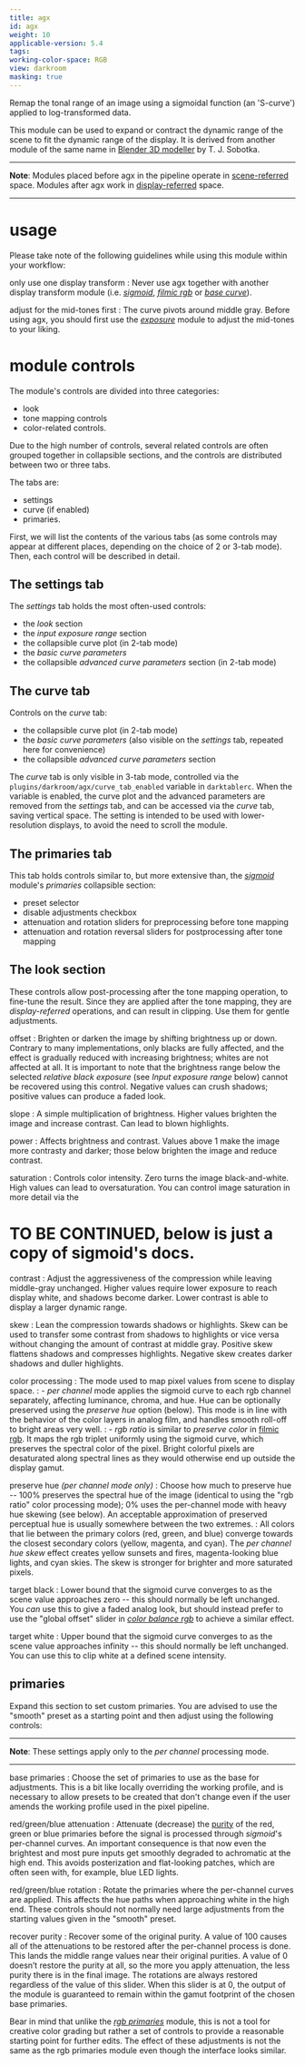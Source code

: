 ```yaml
---
title: agx
id: agx
weight: 10
applicable-version: 5.4
tags: 
working-color-space: RGB 
view: darkroom
masking: true
---
```


Remap the tonal range of an image using a sigmoidal function (an 'S-curve') applied to log-transformed data.

This module can be used to expand or contract the dynamic range of the scene to fit the dynamic range of the display. It is derived from another module of the same name in [Blender 3D modeller](https://www.blender.org/) by T. J. Sobotka.

---

**Note**: Modules placed before agx in the pipeline operate in [scene-referred](../../../darkroom/pixelpipe/the-pixelpipe-and-module-order.md/#scene-referred-workflow) space. Modules after agx work in [display-referred](../../../darkroom/pixelpipe/the-pixelpipe-and-module-order.md/#display-referred-workflow) space.

---

# usage

Please take note of the following guidelines while using this module within your workflow:

only use one display transform
: Never use agx together with another display transform module (i.e. [_sigmoid_](./sigmoid.md), [_filmic rgb_](./filmic-rgb.md) or [_base curve_](./base-curve.md)).

adjust for the mid-tones first
: The curve pivots around middle gray. Before using agx, you should first use the [_exposure_](./exposure.md) module to adjust the mid-tones to your liking.

# module controls

The module's controls are divided into three categories:
- look
- tone mapping controls
- color-related controls.

Due to the high number of controls, several related controls are often grouped together in collapsible sections, and the controls are distributed between two or three tabs.

The tabs are:
- settings
- curve (if enabled)
- primaries.

First, we will list the contents of the various tabs (as some controls may appear at different places, depending on the choice of 2 or 3-tab mode). Then, each control will be described in detail.

## The settings tab

The _settings_ tab holds the most often-used controls:

- the _look_ section
- the _input exposure range_ section
- the collapsible curve plot (in 2-tab mode)
- the _basic curve parameters_
- the collapsible _advanced curve parameters_ section (in 2-tab mode)

## The curve tab

Controls on the _curve_ tab:

- the collapsible curve plot (in 2-tab mode)
- the _basic curve parameters_ (also visible on the _settings_ tab, repeated here for convenience)
- the collapsible _advanced curve parameters_ section

The _curve_ tab is only visible in 3-tab mode, controlled via the `plugins/darkroom/agx/curve_tab_enabled` variable in `darktablerc`. When the variable is enabled, the curve plot and the advanced parameters are removed from the _settings_ tab, and can be accessed via the _curve_ tab, saving vertical space. The setting is intended to be used with lower-resolution displays, to avoid the need to scroll the module.

## The primaries tab

This tab holds controls similar to, but more extensive than, the [_sigmoid_](./sigmoid.md) module's _primaries_ collapsible section:

- preset selector
- disable adjustments checkbox
- attenuation and rotation sliders for preprocessing before tone mapping
- attenuation and rotation reversal sliders for postprocessing after tone mapping

## The look section

These controls allow post-processing after the tone mapping operation, to fine-tune the result. Since they are applied after the tone mapping, they are _display-referred_ operations, and can result in clipping. Use them for gentle adjustments.

offset
: Brighten or darken the image by shifting brightness up or down. Contrary to many implementations, only blacks are fully affected, and the effect is gradually reduced with increasing brightness; whites are not affected at all. It is important to note that the brightness range below the selected _relative black exposure_ (see _Input exposure range_ below) cannot be recovered using this control. Negative values can crush shadows; positive values can produce a faded look.

slope
: A simple multiplication of brightness. Higher values brighten the image and increase contrast. Can lead to blown highlights.

power
: Affects brightness and contrast. Values above 1 make the image more contrasty and darker; those below brighten the image and reduce contrast. 

saturation
: Controls color intensity. Zero turns the image black-and-white. High values can lead to oversaturation. You can control image saturation in more detail via the 

# TO BE CONTINUED, below is just a copy of sigmoid's docs.

contrast
: Adjust the aggressiveness of the compression while leaving middle-gray unchanged. Higher values require lower exposure to reach display white, and shadows become darker. Lower contrast is able to display a larger dynamic range.

skew
: Lean the compression towards shadows or highlights. Skew can be used to transfer some contrast from shadows to highlights or vice versa without changing the amount of contrast at middle gray. Positive skew flattens shadows and compresses highlights. Negative skew creates darker shadows and duller highlights.

color processing
: The mode used to map pixel values from scene to display space.
: - _per channel_ mode applies the sigmoid curve to each rgb channel separately, affecting luminance, chroma, and hue. Hue can be optionally preserved using the _preserve hue_ option (below). This mode is in line with the behavior of the color layers in analog film, and handles smooth roll-off to bright areas very well.
: - _rgb ratio_ is similar to _preserve color_ in [filmic rgb](./filmic-rgb.md). It maps the rgb triplet uniformly using the sigmoid curve, which preserves the spectral color of the pixel. Bright colorful pixels are desaturated along spectral lines as they would otherwise end up outside the display gamut.

preserve hue _(per channel mode only)_
: Choose how much to preserve hue -- 100% preserves the spectral hue of the image (identical to using the "rgb ratio" color processing mode); 0% uses the per-channel mode with heavy hue skewing (see below). An acceptable approximation of preserved perceptual hue is usually somewhere between the two extremes.
: All colors that lie between the primary colors (red, green, and blue) converge towards the closest secondary colors (yellow, magenta, and cyan). The _per channel hue skew_ effect creates yellow sunsets and fires, magenta-looking blue lights, and cyan skies. The skew is stronger for brighter and more saturated pixels.

target black
: Lower bound that the sigmoid curve converges to as the scene value approaches zero -- this should normally be left unchanged. You _can_ use this to give a faded analog look, but should instead prefer to use the "global offset" slider in [_color balance rgb_](./color-balance-rgb.md) to achieve a similar effect.

target white
: Upper bound that the sigmoid curve converges to as the scene value approaches infinity -- this should normally be left unchanged. You can use this to clip white at a defined scene intensity.

## primaries

Expand this section to set custom primaries. You are advised to use the "smooth" preset as a starting point and then adjust using the following controls:

---

**Note**: These settings apply only to the _per channel_ processing mode.

---

base primaries
: Choose the set of primaries to use as the base for adjustments. This is a bit like locally overriding the working profile, and is necessary to allow presets to be created that don't change even if the user amends the working profile used in the pixel pipeline.

red/green/blue attenuation
: Attenuate (decrease) the [purity](../../special-topics/color-management/color-dimensions.md#definitions) of the red, green or blue primaries before the signal is processed through _sigmoid_'s per-channel curves. An important consequence is that now even the brightest and most pure inputs get smoothly degraded to achromatic at the high end. This avoids posterization and flat-looking patches, which are often seen with, for example, blue LED lights.

red/green/blue rotation
: Rotate the primaries where the per-channel curves are applied. This affects the hue paths when approaching white in the high end. These controls should not normally need large adjustments from the starting values given in the "smooth" preset.

recover purity
: Recover some of the original purity. A value of 100 causes all of the attenuations to be restored after the per-channel process is done. This lands the middle range values near their original purities. A value of 0 doesn’t restore the purity at all, so the more you apply attenuation, the less purity there is in the final image. The rotations are always restored regardless of the value of this slider. When this slider is at 0, the output of the module is guaranteed to remain within the gamut footprint of the chosen base primaries.

Bear in mind that unlike the [_rgb primaries_](./rgb-primaries.md) module, this is not a tool for creative color grading but rather a set of controls to provide a reasonable starting point for further edits. The effect of these adjustments is not the same as the rgb primaries module even though the interface looks similar.
